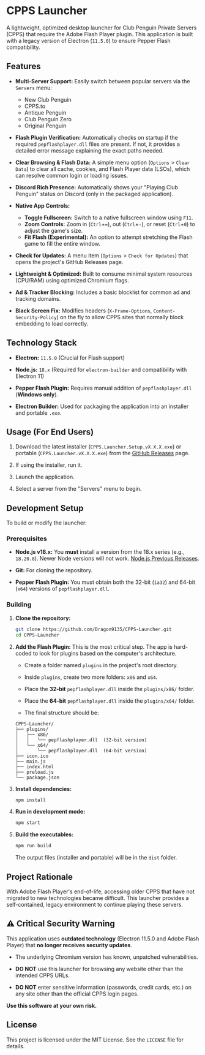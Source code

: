 # CPPS Launcher

A lightweight, optimized desktop launcher for Club Penguin Private Servers (CPPS) that require the Adobe Flash Player plugin. This application is built with a legacy version of Electron (`11.5.0`) to ensure Pepper Flash compatibility.

## Features

  * **Multi-Server Support:** Easily switch between popular servers via the `Servers` menu:
      * New Club Penguin
      * CPPS.to
      * Antique Penguin
      * Club Penguin Zero
      * Original Penguin

  * **Flash Plugin Verification:** Automatically checks on startup if the required `pepflashplayer.dll` files are present. If not, it provides a detailed error message explaining the exact paths needed.
  * **Clear Browsing & Flash Data:** A simple menu option (`Options` \> `Clear Data`) to clear all cache, cookies, and Flash Player data (LSOs), which can resolve common login or loading issues.
  * **Discord Rich Presence:** Automatically shows your "Playing Club Penguin" status on Discord (only in the packaged application).
  * **Native App Controls:**
      * **Toggle Fullscreen:** Switch to a native fullscreen window using `F11`.
      * **Zoom Controls:** Zoom in (`Ctrl`+`=`), out (`Ctrl`+`-`), or reset (`Ctrl`+`0`) to adjust the game's size.
      * **Fit Flash (Experimental):** An option to attempt stretching the Flash game to fill the entire window.
  * **Check for Updates:** A menu item (`Options` \> `Check for Updates`) that opens the project's GitHub Releases page.
  * **Lightweight & Optimized:** Built to consume minimal system resources (CPU/RAM) using optimized Chromium flags.
  * **Ad & Tracker Blocking:** Includes a basic blocklist for common ad and tracking domains.
  * **Black Screen Fix:** Modifies headers (`X-Frame-Options`, `Content-Security-Policy`) on the fly to allow CPPS sites that normally block embedding to load correctly.

## Technology Stack

  * **Electron:** `11.5.0` (Crucial for Flash support)

  * **Node.js:** `18.x` (Required for `electron-builder` and compatibility with Electron 11)
  * **Pepper Flash Plugin:** Requires manual addition of `pepflashplayer.dll` (**Windows only**).
  * **Electron Builder:** Used for packaging the application into an installer and portable `.exe`.

## Usage (For End Users)

1.  Download the latest installer (`CPPS.Launcher.Setup.vX.X.X.exe`) or portable (`CPPS.Launcher.vX.X.X.exe`) from the [GitHub Releases](https://github.com/Dragon9135/CPPS-Launcher/releases) page.

2.  If using the installer, run it.
3.  Launch the application.
4.  Select a server from the "Servers" menu to begin.

## Development Setup

To build or modify the launcher:

### Prerequisites

  * **Node.js v18.x:** You **must** install a version from the 18.x series (e.g., `18.20.8`). Newer Node versions will not work. [Node.js Previous Releases](https://nodejs.org/en/download/releases).

  * **Git:** For cloning the repository.
  * **Pepper Flash Plugin:** You must obtain both the 32-bit (`ia32`) and 64-bit (`x64`) versions of `pepflashplayer.dll`.

### Building

1.  **Clone the repository:**

    ```bash
    git clone https://github.com/Dragon9135/CPPS-Launcher.git
    cd CPPS-Launcher
    ```

2.  **Add the Flash Plugin:**
    This is the most critical step. The app is hard-coded to look for plugins based on the computer's architecture.

      * Create a folder named `plugins` in the project's root directory.

      * Inside `plugins`, create two more folders: `x86` and `x64`.
      * Place the **32-bit** `pepflashplayer.dll` inside the `plugins/x86/` folder.
      * Place the **64-bit** `pepflashplayer.dll` inside the `plugins/x64/` folder.
      * The final structure should be:
    ```
    CPPS-Launcher/
    ├── plugins/
    │   ├── x86/
    │   │   └── pepflashplayer.dll  (32-bit version)
    │   └── x64/
    │       └── pepflashplayer.dll  (64-bit version)
    ├── icon.ico
    ├── main.js
    ├── index.html
    ├── preload.js
    └── package.json
    ```

3.  **Install dependencies:**

    ```bash
    npm install
    ```

4.  **Run in development mode:**

    ```bash
    npm start
    ```

5.  **Build the executables:**

    ```bash
    npm run build
    ```

    The output files (installer and portable) will be in the `dist` folder.

## Project Rationale

With Adobe Flash Player's end-of-life, accessing older CPPS that have not migrated to new technologies became difficult. This launcher provides a self-contained, legacy environment to continue playing these servers.

## ⚠️ Critical Security Warning

This application uses **outdated technology** (Electron 11.5.0 and Adobe Flash Player) that **no longer receives security updates**.

  * The underlying Chromium version has known, unpatched vulnerabilities.

  * **DO NOT** use this launcher for browsing any website other than the intended CPPS URLs.
  * **DO NOT** enter sensitive information (passwords, credit cards, etc.) on any site other than the official CPPS login pages.

**Use this software at your own risk.**

## License

This project is licensed under the MIT License. See the `LICENSE` file for details.

